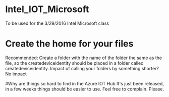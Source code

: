 # Intel_IOT_Microsoft
To be used for the 3/29/2016 Intel Microsoft class

# Create the home for your files
Recommended: Create a folder with the name of the folder the same as the file, so the createdeviceidentity should be placed in a folder called createdeviceidentity.
Impact of calling your folders by something shorter?  No impact

#Why are things so hard to find in the Azure IOT Hub
It's just been released, in a few weeks things should be easier to use.  Feel free to complain.  Please.
